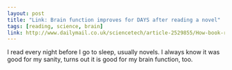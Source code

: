 ```yaml
---
layout: post
title: "Link: Brain function improves for DAYS after reading a novel"
tags: [reading, science, brain]
link: http://www.dailymail.co.uk/sciencetech/article-2529855/How-book-really-change-life-Brain-function-improves-DAYS-reading-novel.html
---
```


I read every night before I go to sleep, usually novels. I always know it was good for my sanity, turns out it is good for my brain function, too.